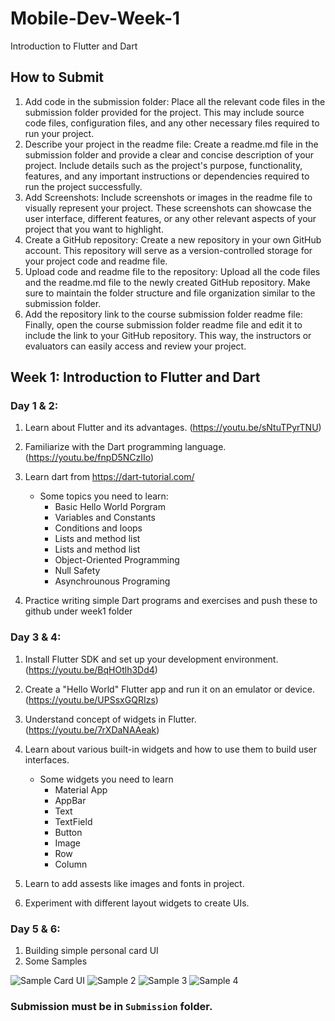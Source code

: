 # Mobile-Dev-Week-1
Introduction to Flutter and Dart

## How to Submit
1. Add code in the submission folder: Place all the relevant code files in the submission folder provided for the project. This may include source code files, configuration files, and any other necessary files required to run your project.
2. Describe your project in the readme file: Create a readme.md file in the submission folder and provide a clear and concise description of your project. Include details such as the project's purpose, functionality, features, and any important instructions or dependencies required to run the project successfully.
3. Add Screenshots: Include screenshots or images in the readme file to visually represent your project. These screenshots can showcase the user interface, different features, or any other relevant aspects of your project that you want to highlight.
4. Create a GitHub repository: Create a new repository in your own GitHub account. This repository will serve as a version-controlled storage for your project code and readme file.
5. Upload code and readme file to the repository: Upload all the code files and the readme.md file to the newly created GitHub repository. Make sure to maintain the folder structure and file organization similar to the submission folder.
6. Add the repository link to the course submission folder readme file: Finally, open the course submission folder readme file and edit it to include the link to your GitHub repository. This way, the instructors or evaluators can easily access and review your project.

## Week 1: Introduction to Flutter and Dart
### Day 1 & 2:
1. Learn about Flutter and its advantages. (https://youtu.be/sNtuTPyrTNU)
2. Familiarize with the Dart programming language. (https://youtu.be/fnpD5NCzIIo)
3. Learn dart from https://dart-tutorial.com/
   * Some topics you need to learn:
      * Basic Hello World Porgram
      * Variables and Constants
      * Conditions and loops
      * Lists and method list
      * Lists and method list
      * Object-Oriented Programming
      * Null Safety
      * Asynchrounous Programing

4. Practice writing simple Dart programs and exercises and push these to github under week1 folder

### Day 3 & 4:
1. Install Flutter SDK and set up your development environment. (https://youtu.be/BqHOtlh3Dd4)
2. Create a "Hello World" Flutter app and run it on an emulator or device. (https://youtu.be/UPSsxGQRIzs)
3. Understand concept of widgets in Flutter. (https://youtu.be/7rXDaNAAeak)
4. Learn about various built-in widgets and how to use them to build user interfaces.
   * Some widgets you need to learn
      * Material App
      * AppBar
      * Text
      * TextField
      * Button
      * Image
      * Row
      * Column

6. Learn to add assests like images and fonts in project.
7. Experiment with different layout widgets to create UIs.

### Day 5 & 6:
1. Building simple personal card UI
2. Some Samples

![Sample Card UI](https://drive.google.com/uc?export=view&id=1JC0hVt3AxwNassG7ixEvvEQzTOWx4MLn)
![Sample 2](https://mir-s3-cdn-cf.behance.net/project_modules/hd/8f297256512097.59b16301a9a93.jpg)
![Sample 3](https://cdn.dribbble.com/users/2181377/screenshots/14084662/media/28e5fece035d57f35d49eaa8b8867115.png?compress=1&resize=400x300&vertical=center)
![Sample 4](https://www.coremobileapps.com/wp-content/uploads/ssc-mockup-1.png)

### Submission must be in `Submission` folder.
